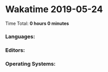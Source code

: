 # Wakatime 2019-05-24

Time Total: **0 hours 0 minutes**

### Languages:

### Editors:

### Operating Systems:

